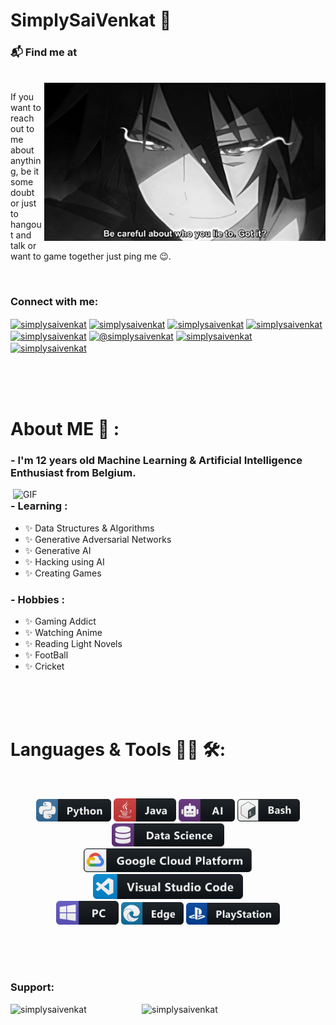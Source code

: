 # SimplySaiVenkat 👋

### 📬 Find me at

<p>
 </br>


<img hight="320" width="450" align="right" alt="GIF" src="/assets/93195.gif">


If you want to reach out to me about anything, be it some doubt or just to hangout and talk or want to game together just ping me 😉.

</br>
</p>

<h3 align="left">Connect with me:</h3>
<p align="left">
<a href="https://dev.to/simplysaivenkat" target="blank"><img align="center" src="https://raw.githubusercontent.com/rahuldkjain/github-profile-readme-generator/master/src/images/icons/Social/devto.svg" alt="simplysaivenkat" height="30" width="40" /></a>
<a href="https://twitter.com/simplysaivenkat" target="blank"><img align="center" src="https://raw.githubusercontent.com/rahuldkjain/github-profile-readme-generator/master/src/images/icons/Social/twitter.svg" alt="simplysaivenkat" height="30" width="40" /></a>
<a href="https://stackoverflow.com/users/simplysaivenkat" target="blank"><img align="center" src="https://raw.githubusercontent.com/rahuldkjain/github-profile-readme-generator/master/src/images/icons/Social/stack-overflow.svg" alt="simplysaivenkat" height="30" width="40" /></a>
<a href="https://fb.com/simplysaivenkat" target="blank"><img align="center" src="https://raw.githubusercontent.com/rahuldkjain/github-profile-readme-generator/master/src/images/icons/Social/facebook.svg" alt="simplysaivenkat" height="30" width="40" /></a>
<a href="https://instagram.com/simplysaivenkat" target="blank"><img align="center" src="https://raw.githubusercontent.com/rahuldkjain/github-profile-readme-generator/master/src/images/icons/Social/instagram.svg" alt="simplysaivenkat" height="30" width="40" /></a>
<a href="https://medium.com/@simplysaivenkat" target="blank"><img align="center" src="https://raw.githubusercontent.com/rahuldkjain/github-profile-readme-generator/master/src/images/icons/Social/medium.svg" alt="@simplysaivenkat" height="30" width="40" /></a>
<a href="https://www.youtube.com/c/simplysaivenkat" target="blank"><img align="center" src="https://raw.githubusercontent.com/rahuldkjain/github-profile-readme-generator/master/src/images/icons/Social/youtube.svg" alt="simplysaivenkat" height="30" width="40" /></a>
<a href="https://discord.gg/simplysaivenkat" target="blank"><img align="center" src="https://raw.githubusercontent.com/rahuldkjain/github-profile-readme-generator/master/src/images/icons/Social/discord.svg" alt="simplysaivenkat" height="30" width="40" /></a>
</p>


</br>
</br>
</br>


# About ME 💬 :

### - I'm 12 years  old Machine Learning & Artificial Intelligence Enthusiast from Belgium.

<img hight="400" width="500" alt="GIF" align="right" src="/assets/1936.gif">

### - Learning :
- ✨ Data Structures & Algorithms
- ✨ Generative Adversarial Networks
- ✨ Generative AI
- ✨ Hacking using AI
- ✨ Creating Games

### - Hobbies : 
- ✨ Gaming Addict
- ✨ Watching Anime
- ✨ Reading Light Novels
- ✨ FootBall
- ✨ Cricket

</br>
</br>
</br>



# Languages & Tools 👨‍💻 🛠:
</br>

<p align="center">

<!-- For more icons please follow  https://github.com/MikeCodesDotNET/ColoredBadges -->
<img src="/assets/icons/python.png" alt="python" width="120" hight="50">
<img src="/assets/icons/java.png" alt="java"  width="100" hight="50">
<img src="/assets/icons/ai.png" alt="AI" width="90" hight="50">
<img src="/assets/icons/bash.png" alt="bash" width="100" hight="50">
<img src="/assets/icons/datascience.png" alt="datascience" width="180" hight="50">
</br>
<img src="/assets/icons/google_cloud_platform.png" alt="google_cloud_platform" width="270" hight="50">
<img src="/assets/icons/visualstudio_code.png" alt="visualstudio_code" width="240" hight="50">
</br>
<img src="/assets/icons/pc.png" alt="pc" width="100" hight="50">
<img src="/assets/icons/edge.png" alt="edge" width="100" hight="50">
<img src="/assets/icons/playstation@3x.png" alt="playstation" width="150" hight="50">
</p>
</br>
</br>
</br>








<h3 align="left">Support:</h3>
<p><a href="https://www.buymeacoffee.com/simplysaivenkat"> <img align="left" src="https://cdn.buymeacoffee.com/buttons/v2/default-yellow.png" height="50" width="210" alt="simplysaivenkat" /></a><a href="https://ko-fi.com/simplysaivenkat"> <img align="left" src="https://cdn.ko-fi.com/cdn/kofi3.png?v=3" height="50" width="210" alt="simplysaivenkat" /></a></p><br><br>

